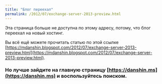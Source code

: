 ```yaml
---
title: "Блог переехал"
permalink: /2012/07/exchange-server-2013-preview.html
---
```

Эта страница больше не доступна по этому адресу, потому, что блог переехал на новый хостинг.

Вы всё ещё можете прочитать статью по этой ссылке [https://mdanshin.blogspot.com/2012/07/exchange-server-2013-preview.html](https://mdanshin.blogspot.com/2012/07/exchange-server-2013-preview.html).

### Но лучше зайдите на главную страницу [https://danshin.ms](https://danshin.ms) и воспользуйтесь поиском.